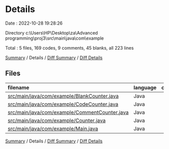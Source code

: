 # Details

Date : 2022-10-28 19:28:26

Directory c:\\Users\\HP\\Desktop\\za\\Advanced programming\\proj3\\src\\main\\java\\com\\example

Total : 5 files,  169 codes, 9 comments, 45 blanks, all 223 lines

[Summary](results.md) / Details / [Diff Summary](diff.md) / [Diff Details](diff-details.md)

## Files
| filename | language | code | comment | blank | total |
| :--- | :--- | ---: | ---: | ---: | ---: |
| [src/main/java/com/example/BlankCounter.java](/src/main/java/com/example/BlankCounter.java) | Java | 34 | 1 | 6 | 41 |
| [src/main/java/com/example/CodeCounter.java](/src/main/java/com/example/CodeCounter.java) | Java | 42 | 2 | 6 | 50 |
| [src/main/java/com/example/CommentCounter.java](/src/main/java/com/example/CommentCounter.java) | Java | 41 | 1 | 8 | 50 |
| [src/main/java/com/example/Counter.java](/src/main/java/com/example/Counter.java) | Java | 21 | 4 | 12 | 37 |
| [src/main/java/com/example/Main.java](/src/main/java/com/example/Main.java) | Java | 31 | 1 | 13 | 45 |

[Summary](results.md) / Details / [Diff Summary](diff.md) / [Diff Details](diff-details.md)